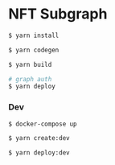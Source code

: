 # NFT Subgraph

```bash
$ yarn install

$ yarn codegen

$ yarn build

# graph auth
$ yarn deploy
```


### Dev

```bash
$ docker-compose up

$ yarn create:dev

$ yarn deploy:dev
```
